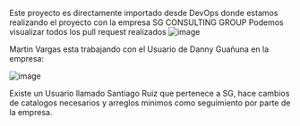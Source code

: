 Este proyecto es directamente importado desde DevOps donde estamos realizando el proyecto con la empresa SG CONSULTING GROUP
Podemos visualizar todos los pull request realizados
![image](https://github.com/user-attachments/assets/ee593e3e-f440-4a41-956e-e2fbf5e04552)


Martin Vargas esta trabajando con el Usuario de Danny Guañuna en la empresa:

![image](https://github.com/user-attachments/assets/b99de74f-ea27-4d82-bf56-8399771cc669)


Existe un Usuario llamado Santiago Ruiz que pertenece a SG, hace cambios de catalogos necesarios y arreglos minimos como seguimiento por parte de la empresa.
